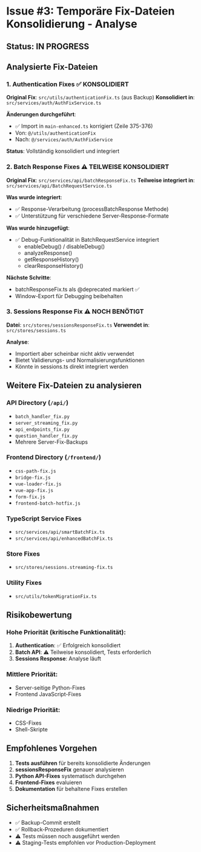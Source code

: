 # Issue #3: Temporäre Fix-Dateien Konsolidierung - Analyse

## Status: IN PROGRESS

## Analysierte Fix-Dateien

### 1. Authentication Fixes ✅ KONSOLIDIERT

**Original Fix**: `src/utils/authenticationFix.ts` (aus Backup)
**Konsolidiert in**: `src/services/auth/AuthFixService.ts`

**Änderungen durchgeführt**:
- ✅ Import in `main-enhanced.ts` korrigiert (Zeile 375-376)
- Von: `@/utils/authenticationFix`
- Nach: `@/services/auth/AuthFixService`

**Status**: Vollständig konsolidiert und integriert

### 2. Batch Response Fixes ⚠️ TEILWEISE KONSOLIDIERT

**Original Fix**: `src/services/api/batchResponseFix.ts`
**Teilweise integriert in**: `src/services/api/BatchRequestService.ts`

**Was wurde integriert**:
- ✅ Response-Verarbeitung (processBatchResponse Methode)
- ✅ Unterstützung für verschiedene Server-Response-Formate

**Was wurde hinzugefügt**:
- ✅ Debug-Funktionalität in BatchRequestService integriert
  - enableDebug() / disableDebug()
  - analyzeResponse()
  - getResponseHistory()
  - clearResponseHistory()

**Nächste Schritte**:
- batchResponseFix.ts als @deprecated markiert ✅
- Window-Export für Debugging beibehalten

### 3. Sessions Response Fix ⚠️ NOCH BENÖTIGT

**Datei**: `src/stores/sessionsResponseFix.ts`
**Verwendet in**: `src/stores/sessions.ts`

**Analyse**:
- Importiert aber scheinbar nicht aktiv verwendet
- Bietet Validierungs- und Normalisierungsfunktionen
- Könnte in sessions.ts direkt integriert werden

## Weitere Fix-Dateien zu analysieren

### API Directory (`/api/`)
- `batch_handler_fix.py`
- `server_streaming_fix.py`
- `api_endpoints_fix.py`
- `question_handler_fix.py`
- Mehrere Server-Fix-Backups

### Frontend Directory (`/frontend/`)
- `css-path-fix.js`
- `bridge-fix.js`
- `vue-loader-fix.js`
- `vue-app-fix.js`
- `form-fix.js`
- `frontend-batch-hotfix.js`

### TypeScript Service Fixes
- `src/services/api/smartBatchFix.ts`
- `src/services/api/enhancedBatchFix.ts`

### Store Fixes
- `src/stores/sessions.streaming-fix.ts`

### Utility Fixes
- `src/utils/tokenMigrationFix.ts`

## Risikobewertung

### Hohe Priorität (kritische Funktionalität):
1. **Authentication**: ✅ Erfolgreich konsolidiert
2. **Batch API**: ⚠️ Teilweise konsolidiert, Tests erforderlich
3. **Sessions Response**: Analyse läuft

### Mittlere Priorität:
- Server-seitige Python-Fixes
- Frontend JavaScript-Fixes

### Niedrige Priorität:
- CSS-Fixes
- Shell-Skripte

## Empfohlenes Vorgehen

1. **Tests ausführen** für bereits konsolidierte Änderungen
2. **sessionsResponseFix** genauer analysieren
3. **Python API-Fixes** systematisch durchgehen
4. **Frontend-Fixes** evaluieren
5. **Dokumentation** für behaltene Fixes erstellen

## Sicherheitsmaßnahmen

- ✅ Backup-Commit erstellt
- ✅ Rollback-Prozeduren dokumentiert
- ⚠️ Tests müssen noch ausgeführt werden
- ⚠️ Staging-Tests empfohlen vor Production-Deployment